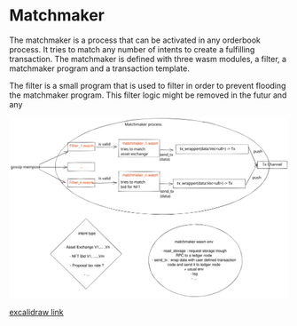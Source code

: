 # Matchmaker

The matchmaker is a process that can be activated in any orderbook process. It
tries to match any number of intents to create a fulfilling transaction. The
matchmaker is defined with three wasm modules, a filter, a matchmaker program and
a transaction template.

The filter is a small program that is used to filter in order to prevent
flooding the matchmaker program. This filter logic might be removed in the futur
and any


![matchmaker process](./matchmaker_process.svg "matchmaker process")

[excalidraw link](https://excalidraw.com/#room=92b291c13cfab8fb22a4,OvHfWIrL0jeDzPI-EFZMaw)
